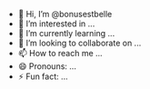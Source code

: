 - 👋 Hi, I’m @bonusestbelle
- 👀 I’m interested in ...
- 🌱 I’m currently learning ...
- 💞️ I’m looking to collaborate on ...
- 📫 How to reach me ...
- 😄 Pronouns: ...
- ⚡ Fun fact: ...

<!---
bonusestbelle/bonusestbelle is a ✨ special ✨ repository because its `README.md` (this file) appears on your GitHub profile.
You can click the Preview link to take a look at your changes.
--->

